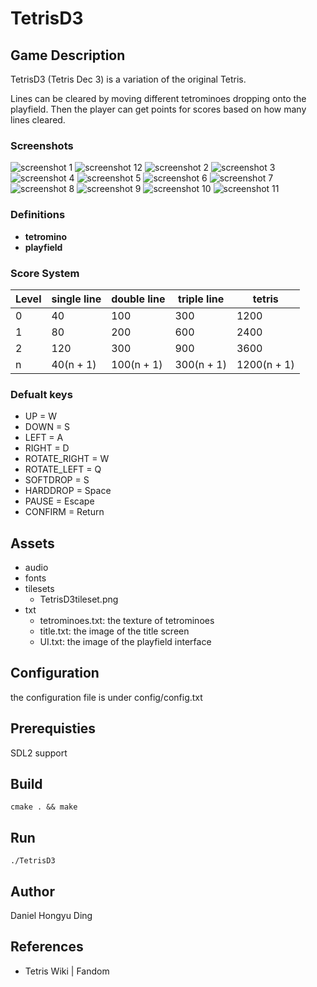 # TetrisD3
## Game Description
TetrisD3 (Tetris Dec 3) is a variation of the original Tetris.

Lines can be cleared by moving different tetrominoes dropping onto the playfield. Then the player can get points for scores based on how many lines cleared.
### Screenshots
![screenshot 1](screenshots/title.png)
![screenshot 12](screenshots/countdown.png)
![screenshot 2](screenshots/gameplay001.png)
![screenshot 3](screenshots/paused.png)
![screenshot 4](screenshots/gameplay002.png)
![screenshot 5](screenshots/gameplay003.png)
![screenshot 6](screenshots/gameplay004.png)
![screenshot 7](screenshots/gameplay005.png)
![screenshot 8](screenshots/gameplay006.png)
![screenshot 9](screenshots/gameplay007.png)
![screenshot 10](screenshots/gameover.png)
![screenshot 11](screenshots/scores.png)
### Definitions
- **tetromino**
- **playfield**
### Score System
| Level | single line | double line | triple line | tetris |
| --- | --- | --- | --- | --- |
| 0 | 40 | 100 | 300 | 1200 |
| 1 | 80 | 200 | 600 | 2400 |
| 2 | 120 | 300 | 900 | 3600 |
| n | 40(n + 1) | 100(n + 1) | 300(n + 1) | 1200(n + 1) |
### Defualt keys
* UP = W
* DOWN = S
* LEFT = A
* RIGHT = D
* ROTATE_RIGHT = W
* ROTATE_LEFT = Q
* SOFTDROP = S
* HARDDROP = Space
* PAUSE = Escape
* CONFIRM = Return
## Assets
- audio
- fonts
- tilesets
    - TetrisD3tileset.png
- txt
    - tetrominoes.txt: the texture of tetrominoes
    - title.txt: the image of the title screen
    - UI.txt: the image of the playfield interface
## Configuration
the configuration file is under config/config.txt
## Prerequisties
SDL2 support
## Build
```
cmake . && make
```
## Run
```
./TetrisD3
```
## Author
Daniel Hongyu Ding
## References
- Tetris Wiki | Fandom
